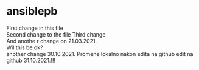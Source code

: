 # ansiblepb
First change in this file  
Second change to the file
Third change<br/>
And anothe r change on 21.03.2021.<br/>
Wil this be ok?<br/>
another change 30.10.2021.
Promene lokalno nakon edita na github
edit na github 31.10.2021.!!!